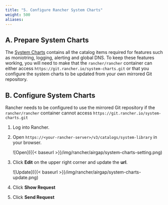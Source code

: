 ```yaml
---
title: "5. Configure Rancher System Charts"
weight: 500
aliases:
---
```


## A. Prepare System Charts

The [System Charts](https://github.com/rancher/system-charts) contains all the catalog items required for features such as moniotring, logging, alerting and global DNS. To keep these features working, you will need to make that the `rancher/rancher` container can either access `https://git.rancher.io/system-charts.git` or that you configure the system charts to be updated from your own mirrored Git repository.

## B. Configure System Charts

Rancher needs to be configured to use the mirrored Git repository if the `rancher/rancher` container cannot access `https://git.rancher.io/system-charts.git`

1. Log into Rancher.

1. Open `https://<your-rancher-server>/v3/catalogs/system-library` in your browser.

    ![Open]({{< baseurl >}}/img/rancher/airgap/system-charts-setting.png)

1. Click **Edit** on the upper right corner and update the **url**.

    ![Update]({{< baseurl >}}/img/rancher/airgap/system-charts-update.png)

1. Click **Show Request**

1. Click **Send Request**
